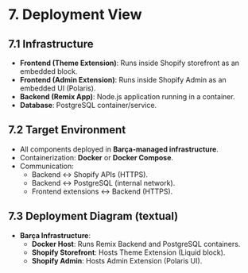 # 7. Deployment View

## 7.1 Infrastructure
- **Frontend (Theme Extension)**: Runs inside Shopify storefront as an embedded block.
- **Frontend (Admin Extension)**: Runs inside Shopify Admin as an embedded UI (Polaris).
- **Backend (Remix App)**: Node.js application running in a container.
- **Database**: PostgreSQL container/service.

## 7.2 Target Environment
- All components deployed in **Barça-managed infrastructure**.
- Containerization: **Docker** or **Docker Compose**.
- Communication:
  - Backend ↔ Shopify APIs (HTTPS).
  - Backend ↔ PostgreSQL (internal network).
  - Frontend extensions ↔ Backend (HTTPS).

## 7.3 Deployment Diagram (textual)
- **Barça Infrastructure**:
  - **Docker Host**: Runs Remix Backend and PostgreSQL containers.
  - **Shopify Storefront**: Hosts Theme Extension (Liquid block).
  - **Shopify Admin**: Hosts Admin Extension (Polaris UI).